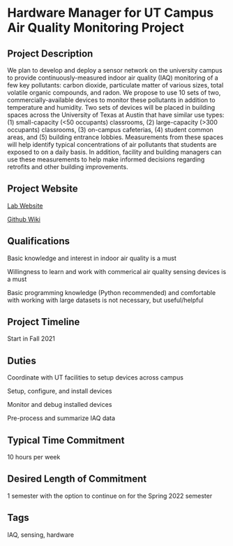 # Hardware Manager for UT Campus Air Quality Monitoring Project

## Project Description

We plan to develop and deploy a sensor network on the university campus to provide continuously-measured indoor air quality (IAQ) monitoring of a few key pollutants: carbon dioxide, particulate matter of various sizes, total volatile organic compounds, and radon. We propose to use 10 sets of two, commercially-available devices to monitor these pollutants in addition to temperature and humidity. Two sets of devices will be placed in building spaces across the University of Texas at Austin that have similar use types: (1) small-capacity (<50 occupants) classrooms, (2) large-capacity (>300 occupants) classrooms, (3) on-campus cafeterias, (4) student common areas, and (5) building entrance lobbies. Measurements from these spaces will help identify typical concentrations of air pollutants that students are exposed to on a daily basis. In addition, facility and building managers can use these measurements to help make informed decisions regarding retrofits and other building improvements. 

## Project Website

[Lab Website ](https://nagy.caee.utexas.edu)

[Github Wiki](https://github.com/intelligent-environments-lab/bleed-orange-measure-iaq/wiki)

## Qualifications

Basic knowledge and interest in indoor air quality is a must

Willingness to learn and work with commerical air quality sensing devices is a must

Basic programming knowledge (Python recommended) and comfortable with working with large datasets is not necessary, but useful/helpful

## Project Timeline

Start in Fall 2021

## Duties

Coordinate with UT facilities to setup devices across campus

Setup, configure, and install devices

Monitor and debug installed devices

Pre-process and summarize IAQ data

## Typical Time Commitment

10 hours per week

## Desired Length of Commitment

1 semester with the option to continue on for the Spring 2022 semester

## Tags

IAQ, sensing, hardware

